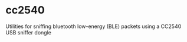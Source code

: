 # cc2540
Utilities for sniffing bluetooth low-energy (BLE) packets using a CC2540 USB sniffer dongle
